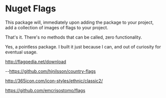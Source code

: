 ﻿# Nuget Flags

This package will, immediately upon adding the package to your project, add a collection of images of flags to your project.

That's it. There's no methods that can be called, zero functionality.

Yes, a pointless package. I built it just because I can, and out of curiosity for eventual usage.


http://flagpedia.net/download

--https://github.com/hjnilsson/country-flags

http://365icon.com/icon-styles/ethnic/classic2/


https://github.com/emcrisostomo/flags
